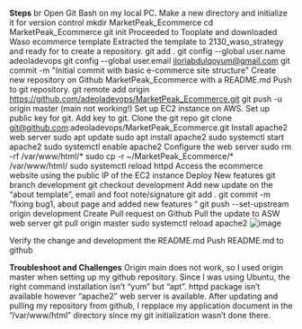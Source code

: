 **Steps**
br
Open Git Bash on my local PC.
Make a new directory and initialize it for version control
  mkdir MarketPeak_Ecommerce
  cd MarketPeak_Ecommerce
  git init
Proceeded to Tooplate and downloaded Waso ecommerce template
Extracted the template to 2130_waso_strategy and ready for to create a repository.
  git add .
  git config --global user.name adeoladevops
  git config --global user.email iloriabdulqoyum@gmail.com
  git commit -m "Initial commit with basic e-commerce site structure"
Create new repository on Github MarketPeak_Ecommerce with a README.md
Push to git repository.
  git remote add origin https://github.com/adeoladevops/MarketPeak_Ecommerce.git
  git push -u origin master (main not working!)
Set up EC2 instance on AWS.
Set up public key for git.
Add key to git.
Clone the git repo
  git clone git@github.com:adeoladevops/MarketPeak_Ecommerce.git
Install apache2 web server
  sudo apt update
  sudo apt install apache2
  sudo systemctl start apache2
  sudo systemctl enable apache2
Configure the web server
	sudo rm -rf /var/www/html/*
  sudo cp -r ~/MarketPeak_Ecommerce/* /var/www/html/
  sudo systemctl reload httpd
Access the ecommerce website using the public IP of the EC2 instance
Deploy New features
  git branch development
  git checkout development
Add new update on the “about template”, email and foot note/signature
  git add .
  git commit -m “fixing bug1, about page and added new features “
	git push --set-upstream origin development
Create Pull request on Github
Pull the update to ASW web server
  git pull origin master
	sudo systemctl reload apache2
![image](https://github.com/user-attachments/assets/64f0df77-4306-4c34-aceb-e0f1d3095d58)


Verify the change and development the README.md
Push README.md to github

**Troubleshoot and Challenges**
  Origin main does not work, so I used origin master when setting up my github repository.
  Since I was using Ubuntu, the right command  installation isn’t “yum” but “apt”.
  httpd package isn’t available however “apache2” web server is available.
  After updating and pulling my repository from github, I repplace my application document in the “/var/www/html” directory since my git initialization wasn’t done there.
